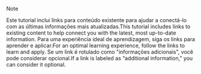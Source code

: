 > [!NOTE]
> <span data-ttu-id="ea5cd-101">Este tutorial inclui links para conteúdo existente para ajudar a conectá-lo com as últimas informações mais atualizadas.</span><span class="sxs-lookup"><span data-stu-id="ea5cd-101">This tutorial includes links to existing content to help connect you with the latest, most up-to-date information.</span></span> <span data-ttu-id="ea5cd-102">Para uma experiência ideal de aprendizagem, siga os links para aprender e aplicar.</span><span class="sxs-lookup"><span data-stu-id="ea5cd-102">For an optimal learning experience, follow the links to learn and apply.</span></span> <span data-ttu-id="ea5cd-103">Se um link é rotulado como "informações adicionais", você pode considerar opcional.</span><span class="sxs-lookup"><span data-stu-id="ea5cd-103">If a link is labeled as “additional information,” you can consider it optional.</span></span>
